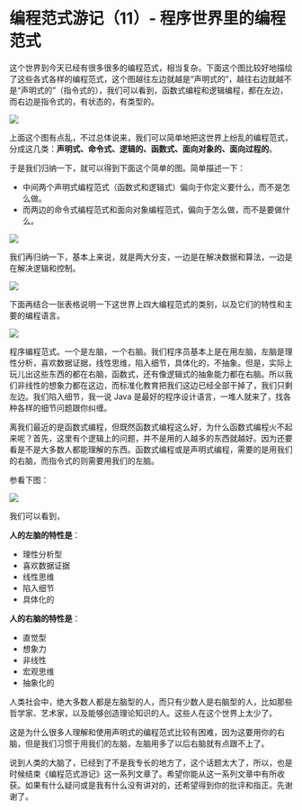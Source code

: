 # 编程范式游记（11）- 程序世界里的编程范式

这个世界到今天已经有很多很多的编程范式，相当复杂。下面这个图比较好地描绘了这些各式各样的编程范式，这个图越往左边就越是“声明式的”，越往右边就越不是“声明式的”（指令式的），我们可以看到，函数式编程和逻辑编程，都在左边，而右边是指令式的，有状态的，有类型的。

![](/Users/likejun/ProgrammersLevelUp/33_编程范式游记-程序世界里的编程范式/pic_1.png)

上面这个图有点乱，不过总体说来，我们可以简单地把这世界上纷乱的编程范式，分成这几类：**声明式、命令式、逻辑的、函数式、面向对象的、面向过程的**。

于是我们归纳一下，就可以得到下面这个简单的图。简单描述一下：

* 中间两个声明式编程范式（函数式和逻辑式）偏向于你定义要什么，而不是怎么做。
* 而两边的命令式编程范式和面向对象编程范式，偏向于怎么做，而不是要做什么。

![](/Users/likejun/ProgrammersLevelUp/33_编程范式游记-程序世界里的编程范式/pic_2.png)

我们再归纳一下，基本上来说，就是两大分支，一边是在解决数据和算法，一边是在解决逻辑和控制。

![](/Users/likejun/ProgrammersLevelUp/33_编程范式游记-程序世界里的编程范式/pic_3.png)

下面再结合一张表格说明一下这世界上四大编程范式的类别，以及它们的特性和主要的编程语言。

![](/Users/likejun/ProgrammersLevelUp/33_编程范式游记-程序世界里的编程范式/pic_4.png)

程序编程范式。一个是左脑，一个右脑。我们程序员基本上是在用左脑，左脑是理性分析，喜欢数据证据，线性思维，陷入细节，具体化的，不抽象。但是，实际上玩儿出这些东西的都在右脑，函数式，还有像逻辑式的抽象能力都在右脑。所以我们非线性的想象力都在这边，而标准化教育把我们这边已经全部干掉了，我们只剩左边。我们陷入细节，我一说 Java 是最好的程序设计语言，一堆人就来了，找各种各样的细节问题跟你纠缠。

离我们最近的是函数式编程，但既然函数式编程这么好，为什么函数式编程火不起来呢？首先，这里有个逻辑上的问题，并不是用的人越多的东西就越好。因为还要看是不是大多数人都能理解的东西。函数式编程或是声明式编程，需要的是用我们的右脑，而指令式的则需要用我们的左脑。

参看下图：

![](/Users/likejun/ProgrammersLevelUp/33_编程范式游记-程序世界里的编程范式/pic_5.png)

我们可以看到，

**人的左脑的特性是**：

* 理性分析型
* 喜欢数据证据
* 线性思维
* 陷入细节
* 具体化的

**人的右脑的特性是**：

* 直觉型
* 想象力
* 非线性
* 宏观思维
* 抽象化的

人类社会中，绝大多数人都是左脑型的人，而只有少数人是右脑型的人，比如那些哲学家、艺术家，以及能够创造理论知识的人。这些人在这个世界上太少了。

这是为什么很多人理解和使用声明式的编程范式比较有困难，因为这要用你的右脑，但是我们习惯于用我们的左脑，左脑用多了以后右脑就有点跟不上了。

说到人类的大脑了，已经到了不是我专长的地方了，这个话题太大了，所以，也是时候结束《编程范式游记》这一系列文章了。希望你能从这一系列文章中有所收获。如果有什么疑问或是我有什么没有讲对的，还希望得到你的批评和指正。先谢谢了。

